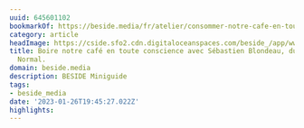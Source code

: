 ```yaml
---
uuid: 645601102
bookmarkOf: https://beside.media/fr/atelier/consommer-notre-cafe-en-toute-conscience/
category: article
headImage: https://cside.sfo2.cdn.digitaloceanspaces.com/beside_/app/www/2021/02/BESIDE_Atelier_Cafe_Fbthumbnail.jpg
title: Boire notre café en toute conscience avec Sébastien Blondeau, du balado Café
  Normal.
domain: beside.media
description: BESIDE Miniguide
tags:
- beside_media
date: '2023-01-26T19:45:27.022Z'
highlights: 
---
```



